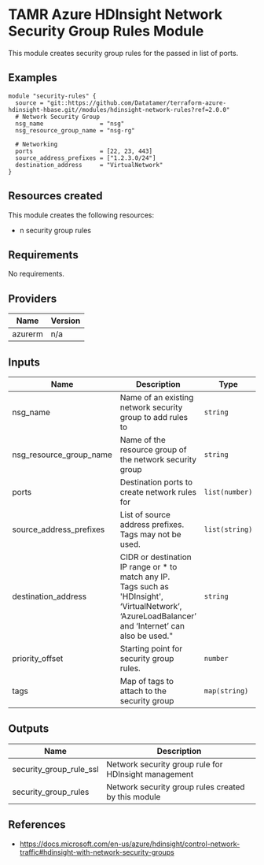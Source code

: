 # TAMR Azure HDInsight Network Security Group Rules Module

This module creates security group rules for the passed in list of ports.

## Examples

```
module "security-rules" {
  source = "git::https://github.com/Datatamer/terraform-azure-hdinsight-hbase.git//modules/hdinsight-network-rules?ref=2.0.0"
  # Network Security Group
  nsg_name                = "nsg"
  nsg_resource_group_name = "nsg-rg"

  # Networking
  ports                   = [22, 23, 443]
  source_address_prefixes = ["1.2.3.0/24"]
  destination_address     = "VirtualNetwork"
}
```

## Resources created
This module creates the following resources:
* n security group rules

<!-- BEGINNING OF PRE-COMMIT-TERRAFORM DOCS HOOK -->
## Requirements

No requirements.

## Providers

| Name | Version |
|------|---------|
| azurerm | n/a |

## Inputs

| Name | Description | Type | Default | Required |
|------|-------------|------|---------|:--------:|
| nsg\_name | Name of an existing network security group to add rules to | `string` | n/a | yes |
| nsg\_resource\_group\_name | Name of the resource group of the network security group | `string` | n/a | yes |
| ports | Destination ports to create network rules for | `list(number)` | n/a | yes |
| source\_address\_prefixes | List of source address prefixes. Tags may not be used. | `list(string)` | n/a | yes |
| destination\_address | CIDR or destination IP range or \* to match any IP.<br>  Tags such as 'HDInsight', ‘VirtualNetwork’, ‘AzureLoadBalancer’ and ‘Internet’ can also be used." | `string` | `"HDInsight"` | no |
| priority\_offset | Starting point for security group rules. | `number` | `1000` | no |
| tags | Map of tags to attach to the security group | `map(string)` | `{}` | no |

## Outputs

| Name | Description |
|------|-------------|
| security\_group\_rule\_ssl | Network security group rule for HDInsight management |
| security\_group\_rules | Network security group rules created by this module |

<!-- END OF PRE-COMMIT-TERRAFORM DOCS HOOK -->

## References
* https://docs.microsoft.com/en-us/azure/hdinsight/control-network-traffic#hdinsight-with-network-security-groups
